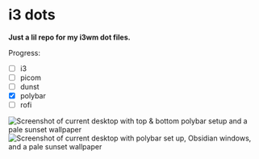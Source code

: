# i3 dots

__Just a lil repo for my i3wm dot files.__ 

Progress:
- [ ] i3
- [ ] picom
- [ ] dunst
- [x] polybar
- [ ] rofi

![Screenshot of current desktop with top & bottom polybar setup and a pale sunset wallpaper](https://github.com/2ell/i3-dots/assets/143229303/6382c8d9-2856-4e3f-ad9a-fd92ff84f788)
![Screenshot of current desktop with polybar set up, Obsidian windows, and a pale sunset wallpaper](https://github.com/2ell/i3-dots/assets/143229303/86f555da-34d3-463d-8f8d-4c785803ed26)

